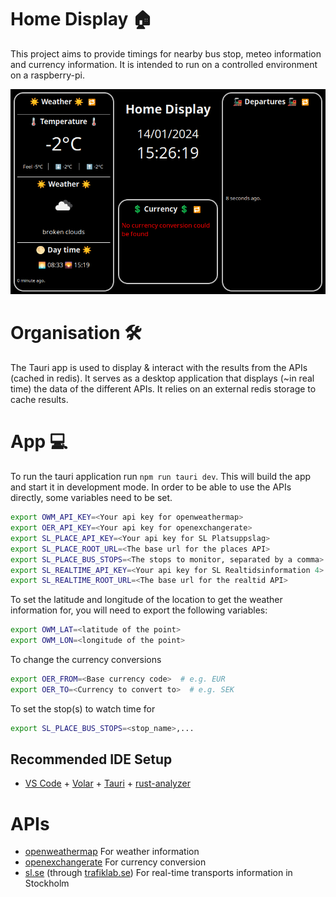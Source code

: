 # Home Display 🏠

This project aims to provide timings for nearby bus stop, meteo information and currency information. It is intended to run on a controlled environment on a raspberry-pi.

![homedisplay](.github/homedisplay.png)

# Organisation 🛠️
The Tauri app is used to display & interact with the results from the APIs (cached in redis). It serves as a desktop application that displays (~in real time)
the data of the different APIs. It relies on an external redis storage to cache results.

# App 💻
To run the tauri application run `npm run tauri dev`. This will build the app and start it in development mode.
In order to be able to use the APIs directly, some variables need to be set.
```bash
export OWM_API_KEY=<Your api key for openweathermap>
export OER_API_KEY=<Your api key for openexchangerate>
export SL_PLACE_API_KEY=<Your api key for SL Platsuppslag>
export SL_PLACE_ROOT_URL=<The base url for the places API>
export SL_PLACE_BUS_STOPS=<The stops to monitor, separated by a comma>
export SL_REALTIME_API_KEY=<Your api key for SL Realtidsinformation 4>
export SL_REALTIME_ROOT_URL=<The base url for the realtid API>
```

To set the latitude and longitude of the location to get the weather information for, you will need to export the following variables:
```bash
export OWM_LAT=<latitude of the point>
export OWM_LON=<longitude of the point>
```

To change the currency conversions
```bash
export OER_FROM=<Base currency code>  # e.g. EUR
export OER_TO=<Currency to convert to>  # e.g. SEK
```

To set the stop(s) to watch time for
```bash
export SL_PLACE_BUS_STOPS=<stop_name>,...
```

## Recommended IDE Setup

- [VS Code](https://code.visualstudio.com/) + [Volar](https://marketplace.visualstudio.com/items?itemName=Vue.volar) + [Tauri](https://marketplace.visualstudio.com/items?itemName=tauri-apps.tauri-vscode) + [rust-analyzer](https://marketplace.visualstudio.com/items?itemName=rust-lang.rust-analyzer)


# APIs
* [openweathermap](https://home.openweathermap.org/) For weather information
* [openexchangerate](https://openexchangerates.org/) For currency conversion
* [sl.se](https://sl.se/) (through [trafiklab.se](https://www.trafiklab.se/)) For real-time transports information in Stockholm

